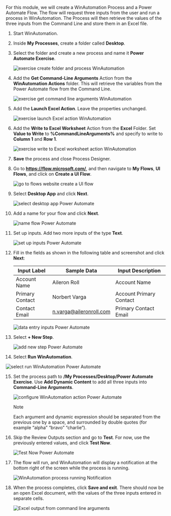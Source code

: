 For this module, we will create a WinAutomation Process and a Power Automate Flow. The flow will request three inputs from the user and run a process in WinAutomation. The Process will then retrieve the values of the three inputs from the Command Line and store them in an Excel file.

1. Start WinAutomation. 
1. Inside **My Processes**, create a folder called **Desktop**. 
1. Select the folder and create a new process and name it **Power Automate Exercise**.

   ![exercise create folder and process WinAutomation](..\media\exercise-create-folder-and-process-WinAutomation.png)

1. Add the **Get Command-Line Arguments** Action from the **WinAutomation Actions** folder. This will retrieve the variables from the Power Automate flow from the Command Line.

   ![exercise get command line arguments WinAutomation](..\media\exercise-get-command-line-arguments-WinAutomation.png)

1. Add the **Launch Excel Action**. Leave the properties unchanged.

   ![exercise launch Excel action WinAutomation](..\media\exercise-launch-Excel-action-WinAutomation.png)

1. Add the **Write to Excel Worksheet** Action from the **Excel** Folder. Set **Value to Write** to **%CommandLineArguments%** and specify to write to **Column 1** and **Row 1**.

   ![exercise write to Excel worksheet action WinAutomation](..\media\exercise-write-to-Excel-worksheet-action-WinAutomation.png)

1. **Save** the process and close Process Designer.
 
1. Go to **https://flow.microsoft.com/**, and then navigate to **My Flows**, **UI Flows**, and click on **Create a UI Flow**.

   ![go to flows website create a UI flow](..\media\go-to-flows-website-create-a-UI-flow.png)

1. Select **Desktop App** and click **Next**.

   ![select desktop app Power Automate](..\media\select-desktop-app-PowerAutomate.png)
 
1. Add a name for your flow and click **Next**.

   ![name flow Power Automate](..\media\name-flow-PowerAutomate.png)

1. Set up inputs. Add two more inputs of the type **Text**.

   ![set up inputs Power Automate](..\media\set-up-inputs-PowerAutomate.png)

1. Fill in the fields as shown in the following table and screenshot and click **Next**:


   | Input Label   | Sample Data   | Input Description|
   |-|-|-|
   | Account Name | Aileron Roll | Account Name |
   | Primary Contact | Norbert Varga | Account Primary Contact |
   | Contact Email | n.varga@aileronroll.com | Primary Contact Email |

   ![data entry inputs Power Automate](..\media\data-entry-inputs-PowerAutomate.png)
 
 1. Select **+ New Step**.

    ![add new step Power Automate](..\media\add-new-step-PowerAutomate.png)
 
14. Select **Run WinAutomation**.

   ![select run WinAutomation Power Automate](..\media\select-run-WinAutomation-PowerAutomate.png)

15. Set the process path to **/My Processes/Desktop/Power Automate Exercise**. Use **Add Dynamic Content** to add all three inputs into **Command-Line Arguments**.

    ![configure WinAutomation action Power Automate](..\media\configure-WinAutomation-action-PowerAutomate.png)

    > [!NOTE]
    > Each argument and dynamic expression should be separated from the previous one by a space, and surrounded by double quotes (for example “alpha” “bravo” “charlie”).

16. Skip the Review Outputs section and go to **Test**. For now, use the previously entered values, and click **Test Now**.

    ![Test Now Power Automate](..\media\Test-Now-PowerAutomate.png)
 
17. The flow will run, and WinAutomation will display a notification at the bottom right of the screen while the process is running.

    ![WinAutomation process running Notification](..\media\WinAutomation-process-running-Notification.png)

18. When the process completes, click **Save and exit**. There should now be an open Excel document, with the values of the three inputs entered in separate cells.

    ![Excel output from command line arguments](..\media\Excel-output-from-command-line-arguments.png)

